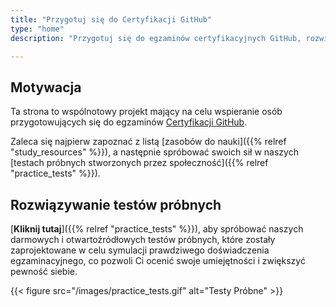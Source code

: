 ```yaml
---
title: "Przygotuj się do Certyfikacji GitHub"
type: "home"
description: "Przygotuj się do egzaminów certyfikacyjnych GitHub, rozwiązując darmowe testy próbne. To nie są zestawy gotowych pytań, lecz zbiór pytań stworzonych przez społeczność dla egzaminów z GitHub Actions, Administracji GitHub, Zaawansowanego Bezpieczeństwa GitHub i Podstaw GitHub!"

---
```


## Motywacja

Ta strona to wspólnotowy projekt mający na celu wspieranie osób przygotowujących się do egzaminów [Certyfikacji GitHub](https://learn.github.com/certifications).

Zaleca się najpierw zapoznać z listą [zasobów do nauki]({{% relref "study_resources" %}}), a następnie spróbować swoich sił w naszych [testach próbnych stworzonych przez społeczność]({{% relref "practice_tests" %}}).


## Rozwiązywanie testów próbnych

[**Kliknij tutaj**]({{% relref "practice_tests" %}}), aby spróbować naszych darmowych i otwartoźródłowych testów próbnych, które zostały zaprojektowane w celu symulacji prawdziwego doświadczenia egzaminacyjnego, co pozwoli Ci ocenić swoje umiejętności i zwiększyć pewność siebie.

{{< figure src="/images/practice_tests.gif" alt="Testy Próbne" >}}
